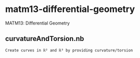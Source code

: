 matm13-differential-geometry
============================

MATM13: Differential Geometry


## curvatureAndTorsion.nb
    Create curves in ℝ² and ℝ³ by providing curvature/torsion


